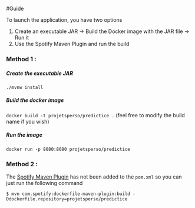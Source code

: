 #Guide

To launch the application, you have two options
1. Create an executable JAR -> Build the Docker image with the JAR file -> Run it
2. Use the Spotify Maven Plugin and run the build

### Method 1 :

##### Create the executable JAR
`./mvnw install`

##### Build the docker image
`docker build -t projetsperso/predictice .` (feel free to modify the build name if you wish)

##### Run the image
`docker run -p 8080:8080 projetsperso/predictice`


### Method 2 :
The [Spotify Maven Plugin](https://github.com/spotify/dockerfile-maven) has not been added to the `pom.xml` so you can just run the following command

`$ mvn com.spotify:dockerfile-maven-plugin:build -Ddockerfile.repository=projetsperso/predictice`